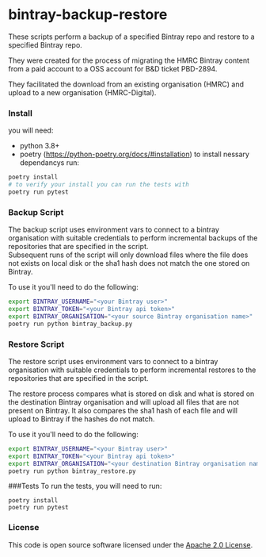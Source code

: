 
# bintray-backup-restore

These scripts perform a backup of a specified Bintray repo and restore to a specified Bintray repo.

They were created for the process of migrating the HMRC Bintray content from a paid account to a OSS account for B&D ticket PBD-2894.

They facilitated the download from an existing organisation (HMRC) and upload to a new organisation (HMRC-Digital).

### Install
you will need:
- python 3.8+
- poetry (https://python-poetry.org/docs/#installation)
to install nessary dependancys run:
```bash
poetry install
# to verify your install you can run the tests with
poetry run pytest
```

### Backup Script
The backup script uses environment vars to connect to a bintray organisation with suitable credentials to perform
incremental backups of the repositories that are specified in the script.  
Subsequent runs of the script will only download files where the file does not exists on local disk or the
sha1 hash does not match the one stored on Bintray.   
     
To use it you'll need to do the following:   
```bash
export BINTRAY_USERNAME="<your Bintray user>"
export BINTRAY_TOKEN="<your Bintray api token>"
export BINTRAY_ORGANISATION="<your source Bintray organisation name>"
poetry run python bintray_backup.py
```

### Restore Script
The restore script uses environment vars to connect to a bintray organisation with suitable credentials to perform
incremental restores to the repositories that are specified in the script.   
   
The restore process compares what is stored on disk and what is stored on the destination Bintray organisation
and will upload all files that are not present on Bintray. It also compares the sha1 hash of each file and
will upload to Bintray if the hashes do not match.   
      
To use it you'll need to do the following:   
```bash
export BINTRAY_USERNAME="<your Bintray user>"
export BINTRAY_TOKEN="<your Bintray api token>"
export BINTRAY_ORGANISATION="<your destination Bintray organisation name>"
poetry run python bintray_restore.py
```

###Tests
To run the tests, you will need to run:   
```
poetry install
poetry run pytest
```

### License

This code is open source software licensed under the [Apache 2.0 License]("http://www.apache.org/licenses/LICENSE-2.0.html").
